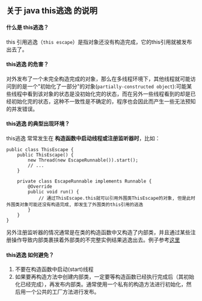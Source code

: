 ## 关于 java this逃逸 的说明

#### 什么是 this逃逸？

this 引用逃逸（`this escape`）是指对象还没有构造完成，它的this引用就被发布出去了。

#### this逃逸 的危害？

对外发布了一个未完全构造完成的对象，那么在多线程环境下，其他线程就可能访问到的是一个"初始化了一部分"的对象(`partially-constructed object`):可能某些线程中看到该对象的状态是没初始化完的状态，而在另外一些线程看到的却是已经初始化完的状态，这种不一致性是不确定的，程序也会因此而产生一些无法预知的并发错误。

#### this逃逸 的典型出现环境？

this逃逸 常常发生在 **构造函数中启动线程或注册监听器时**，比如：

    public class ThisEscape {
	    public ThisEscape() {
		    new Thread(new EscapeRunnable()).start();
		    // ...
	    }

	    private class EscapeRunnable implements Runnable {
		    @Override
		    public void run() {
			    // 通过ThisEscape.this就可以引用外围类ThisEscape的对象, 但是此时外围类对象可能还没有构造完成, 即发生了外围类的this引用的逃逸
		    }
	    }
    }

另外注册监听器的情况通常是在类的构造函数中又构造了内部类，并且通过某些注册操作导致内部类裹挟着外部类的不完整实例结果逃逸出去。例子参考[这里](https://github.com/hejianchao/java-common-tools/tree/master/src/main/java/com/hjc/java_common_tools/this_escape)


#### this逃逸 如何避免？
1. 不要在构造函数中启动(start)线程
2. 如果要再构造方法中创建内部类，一定要等构造函数已经执行完成后（其初始化已经完成），再发布内部类。通常使用一个私有的构造方法进行初始化，然后用一个公共的工厂方法进行发布。